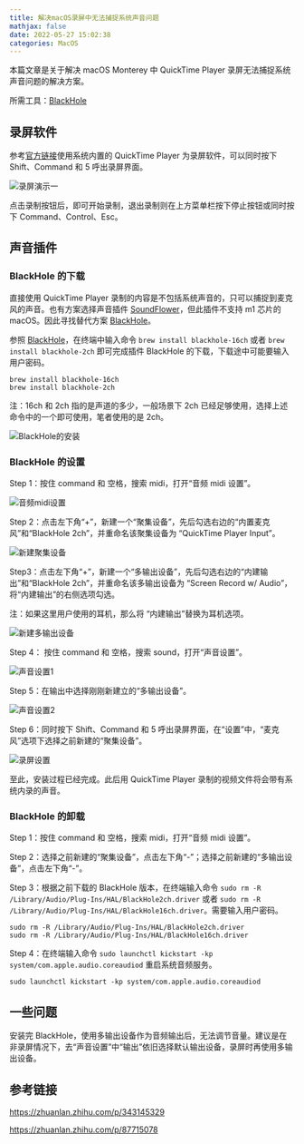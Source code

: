```yaml
---
title: 解决macOS录屏中无法捕捉系统声音问题
mathjax: false
date: 2022-05-27 15:02:38
categories: MacOS
---
```


本篇文章是关于解决 macOS Monterey 中 QuickTime Player 录屏无法捕捉系统声音问题的解决方案。 

所需工具：[BlackHole](https://github.com/ExistentialAudio/BlackHole)

<!-- more -->

## 录屏软件 

参考[官方链接](https://support.apple.com/zh-cn/HT208721)使用系统内置的 QuickTime Player 为录屏软件，可以同时按下 Shift、Command 和 5 呼出录屏界面。

![录屏演示一](https://pico-1258741719.cos.ap-shanghai.myqcloud.com/blog/解决macOS录屏中无法捕捉系统声音问题/%E5%BD%95%E5%B1%8F%E6%BC%94%E7%A4%BA%E4%B8%80.jpeg)

点击录制按钮后，即可开始录制，退出录制则在上方菜单栏按下停止按钮或同时按下 Command、Control、Esc。

## 声音插件 

### BlackHole 的下载

直接使用 QuickTime Player 录制的内容是不包括系统声音的，只可以捕捉到麦克风的声音。也有方案选择声音插件 [SoundFlower](https://github.com/mattingalls/Soundflower)，但此插件不支持 m1 芯片的 macOS。因此寻找替代方案 [BlackHole](https://github.com/ExistentialAudio/BlackHole)。

参照 [BlackHole](https://github.com/ExistentialAudio/BlackHole)，在终端中输入命令 `brew install blackhole-16ch` 或者 `brew install blackhole-2ch` 即可完成插件 BlackHole 的下载，下载途中可能要输入用户密码。

```shell
brew install blackhole-16ch
brew install blackhole-2ch
```

注：16ch 和 2ch 指的是声道的多少，一般场景下 2ch 已经足够使用，选择上述命令中的一个即可使用，笔者使用的是 2ch。

![BlackHole的安装](https://pico-1258741719.cos.ap-shanghai.myqcloud.com/blog/解决macOS录屏中无法捕捉系统声音问题/BlackHole%E7%9A%84%E5%AE%89%E8%A3%85.png)

### BlackHole 的设置

Step 1：按住 command 和 空格，搜索 midi，打开“音频 midi 设置”。

![音频midi设置](https://pico-1258741719.cos.ap-shanghai.myqcloud.com/blog/解决macOS录屏中无法捕捉系统声音问题/%E9%9F%B3%E9%A2%91midi%E8%AE%BE%E7%BD%AE.png)

Step 2：点击左下角“+”，新建一个“聚集设备”，先后勾选右边的“内置麦克风”和“BlackHole 2ch”，并重命名该聚集设备为 “QuickTime Player Input”。

![新建聚集设备](https://pico-1258741719.cos.ap-shanghai.myqcloud.com/blog/解决macOS录屏中无法捕捉系统声音问题/%E6%96%B0%E5%BB%BA%E8%81%9A%E9%9B%86%E8%AE%BE%E5%A4%87.png)

Step3：点击左下角“+”，新建一个“多输出设备”，先后勾选右边的“内建输出”和“BlackHole 2ch”，并重命名该多输出设备为 “Screen Record w/ Audio”，将“内建输出”的右侧选项勾选。

注：如果这里用户使用的耳机，那么将 “内建输出”替换为耳机选项。

![新建多输出设备](https://pico-1258741719.cos.ap-shanghai.myqcloud.com/blog/解决macOS录屏中无法捕捉系统声音问题/%E6%96%B0%E5%BB%BA%E5%A4%9A%E8%BE%93%E5%87%BA%E8%AE%BE%E5%A4%87.png)

Step 4： 按住 command 和 空格，搜索 sound，打开“声音设置”。

![声音设置1](https://pico-1258741719.cos.ap-shanghai.myqcloud.com/blog/解决macOS录屏中无法捕捉系统声音问题/%E5%A3%B0%E9%9F%B3%E8%AE%BE%E7%BD%AE1.png)

Step 5：在输出中选择刚刚新建立的“多输出设备”。

![声音设置2](https://pico-1258741719.cos.ap-shanghai.myqcloud.com/blog/解决macOS录屏中无法捕捉系统声音问题/%E5%A3%B0%E9%9F%B3%E8%AE%BE%E7%BD%AE2.png)

Step 6：同时按下 Shift、Command 和 5 呼出录屏界面，在“设置”中，“麦克风”选项下选择之前新建的“聚集设备”。

![录屏设置](https://pico-1258741719.cos.ap-shanghai.myqcloud.com/blog/解决macOS录屏中无法捕捉系统声音问题/%E5%BD%95%E5%B1%8F%E8%AE%BE%E7%BD%AE.jpeg)

至此，安装过程已经完成。此后用 QuickTime Player 录制的视频文件将会带有系统内录的声音。

### BlackHole 的卸载

Step 1：按住 command 和 空格，搜索 midi，打开“音频 midi 设置”。

Step 2：选择之前新建的“聚集设备”，点击左下角“-”；选择之前新建的“多输出设备”，点击左下角“-”。

Step 3：根据之前下载的 BlackHole 版本，在终端输入命令 `sudo rm -R /Library/Audio/Plug-Ins/HAL/BlackHole2ch.driver` 或者 `sudo rm -R /Library/Audio/Plug-Ins/HAL/BlackHole16ch.driver`。需要输入用户密码。

```shell
sudo rm -R /Library/Audio/Plug-Ins/HAL/BlackHole2ch.driver
sudo rm -R /Library/Audio/Plug-Ins/HAL/BlackHole16ch.driver
```

Step 4：在终端输入命令 `sudo launchctl kickstart -kp system/com.apple.audio.coreaudiod` 重启系统音频服务。

```shell
sudo launchctl kickstart -kp system/com.apple.audio.coreaudiod
```

## 一些问题

安装完 BlackHole，使用多输出设备作为音频输出后，无法调节音量。建议是在非录屏情况下，去“声音设置”中“输出”依旧选择默认输出设备，录屏时再使用多输出设备。

## 参考链接

https://zhuanlan.zhihu.com/p/343145329

https://zhuanlan.zhihu.com/p/87715078